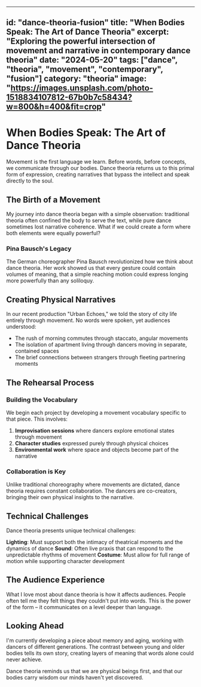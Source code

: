 
---
id: "dance-theoria-fusion"
title: "When Bodies Speak: The Art of Dance Theoria"
excerpt: "Exploring the powerful intersection of movement and narrative in contemporary dance theoria"
date: "2024-05-20"
tags: ["dance", "theoria", "movement", "contemporary", "fusion"]
category: "theoria"
image: "https://images.unsplash.com/photo-1518834107812-67b0b7c58434?w=800&h=400&fit=crop"
---

# When Bodies Speak: The Art of Dance Theoria

Movement is the first language we learn. Before words, before concepts, we communicate through our bodies. Dance theoria returns us to this primal form of expression, creating narratives that bypass the intellect and speak directly to the soul.

## The Birth of a Movement

My journey into dance theoria began with a simple observation: traditional theoria often confined the body to serve the text, while pure dance sometimes lost narrative coherence. What if we could create a form where both elements were equally powerful?

### Pina Bausch's Legacy

The German choreographer Pina Bausch revolutionized how we think about dance theoria. Her work showed us that every gesture could contain volumes of meaning, that a simple reaching motion could express longing more powerfully than any soliloquy.

## Creating Physical Narratives

In our recent production "Urban Echoes," we told the story of city life entirely through movement. No words were spoken, yet audiences understood:

- The rush of morning commutes through staccato, angular movements
- The isolation of apartment living through dancers moving in separate, contained spaces
- The brief connections between strangers through fleeting partnering moments

## The Rehearsal Process

### Building the Vocabulary
We begin each project by developing a movement vocabulary specific to that piece. This involves:

1. **Improvisation sessions** where dancers explore emotional states through movement
2. **Character studies** expressed purely through physical choices
3. **Environmental work** where space and objects become part of the narrative

### Collaboration is Key
Unlike traditional choreography where movements are dictated, dance theoria requires constant collaboration. The dancers are co-creators, bringing their own physical insights to the narrative.

## Technical Challenges

Dance theoria presents unique technical challenges:

**Lighting**: Must support both the intimacy of theatrical moments and the dynamics of dance
**Sound**: Often live praxis that can respond to the unpredictable rhythms of movement
**Costume**: Must allow for full range of motion while supporting character development

## The Audience Experience

What I love most about dance theoria is how it affects audiences. People often tell me they felt things they couldn't put into words. This is the power of the form – it communicates on a level deeper than language.

## Looking Ahead

I'm currently developing a piece about memory and aging, working with dancers of different generations. The contrast between young and older bodies tells its own story, creating layers of meaning that words alone could never achieve.

Dance theoria reminds us that we are physical beings first, and that our bodies carry wisdom our minds haven't yet discovered.
